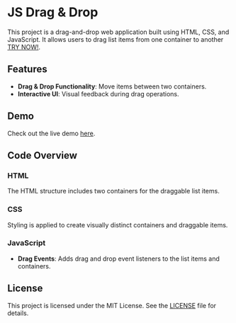 # JS Drag & Drop

This project is a drag-and-drop web application built using HTML, CSS, and JavaScript. It allows users to drag list items from one container to another [TRY NOW!](https://qyuzet.github.io/js-drag-and-drop).

## Features

- **Drag & Drop Functionality**: Move items between two containers.
- **Interactive UI**: Visual feedback during drag operations.

## Demo

Check out the live demo [here](https://qyuzet.github.io/js-drag-and-drop).

## Code Overview

### HTML

The HTML structure includes two containers for the draggable list items.

### CSS

Styling is applied to create visually distinct containers and draggable items.

### JavaScript

- **Drag Events**: Adds drag and drop event listeners to the list items and containers.

## License

This project is licensed under the MIT License. See the [LICENSE](LICENSE) file for details.
